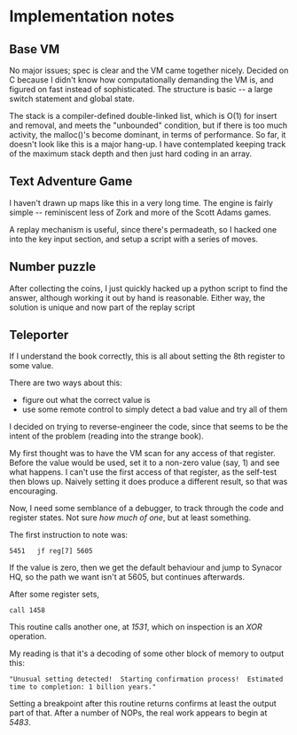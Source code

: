 # Implementation notes

## Base VM
No major issues; spec is clear and the VM came together nicely. Decided on C because I didn't know how computationally demanding the VM is, and figured on fast instead of sophisticated. The structure is basic -- a large switch statement and global state.

The stack is a compiler-defined double-linked list, which is O(1) for insert and removal, and meets the "unbounded" condition, but if there is too much activity, the malloc()'s become dominant, in terms of performance. So far, it doesn't look like this is a major hang-up. I have contemplated keeping track of the maximum stack depth and then just hard coding in an array.

## Text Adventure Game
I haven't drawn up maps like this in a very long time. The engine is fairly simple -- reminiscent less of Zork and more of the Scott Adams games.

A replay mechanism is useful, since there's permadeath, so I hacked one into the key input section, and setup a script with a series of moves.

## Number puzzle
After collecting the coins, I just quickly hacked up a python script to find the answer, although working it out by hand is reasonable. Either way, the solution is unique and now part of the replay script

## Teleporter
If I understand the book correctly, this is all about setting the 8th register to some value.

There are two ways about this:
* figure out what the correct value is
* use some remote control to simply detect a bad value and try all of them

I decided on trying to reverse-engineer the code, since that seems to be the intent of the problem (reading into the strange book).

My first thought was to have the VM scan for any access of that register. Before the value would be used, set it to a non-zero value (say, 1) and see what happens. I can't use the first access of that register, as the self-test then blows up. Naively setting it does produce a different result, so that was encouraging.

Now, I need some semblance of a debugger, to track through the code and register states. Not sure *how much of one*, but at least something.

The first instruction to note was:

    5451   jf reg[7] 5605

If the value is zero, then we get the default behaviour and jump to Synacor HQ, so the path we want isn't at 5605, but continues afterwards.

After some register sets,

    call 1458

This routine calls another one, at *1531*, which on inspection is an *XOR* operation.

My reading is that it's a decoding of some other block of memory to output this:

    "Unusual setting detected!  Starting confirmation process!  Estimated time to completion: 1 billion years."

Setting a breakpoint after this routine returns confirms at least the output part of that. After a number of NOPs, the real work appears to begin at *5483*.
